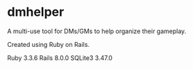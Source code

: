 # dmhelper
A multi-use tool for DMs/GMs to help organize their gameplay.

Created using Ruby on Rails.

Ruby 3.3.6
Rails 8.0.0
SQLite3 3.47.0